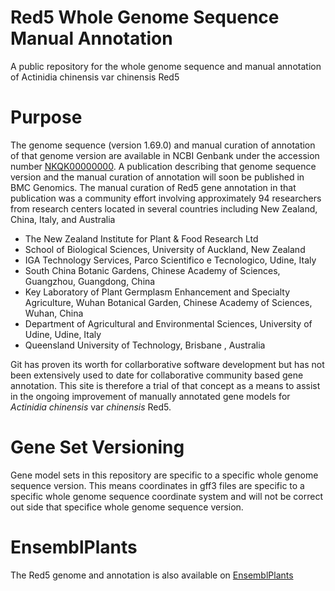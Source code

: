 # Red5 Whole Genome Sequence Manual Annotation

A public repository for the whole genome sequence and manual annotation of Actinidia chinensis var chinensis Red5

# Purpose

The genome sequence (version 1.69.0) and manual curation of annotation of that genome version are available in NCBI Genbank under the accession number [NKQK00000000](https://www.ncbi.nlm.nih.gov/nuccore/NKQK00000000). A publication describing that genome sequence version and the manual curation of annotation will soon be published in BMC Genomics. The manual curation of Red5 gene annotation in that publication was a community effort involving approximately 94 researchers from research centers located in several countries including New Zealand, China, Italy, and Australia

- The New Zealand Institute for Plant & Food Research Ltd
- School of Biological Sciences, University of Auckland, New Zealand
- IGA Technology Services, Parco Scientifico e Tecnologico, Udine, Italy
- South China Botanic Gardens, Chinese Academy of Sciences, Guangzhou, Guangdong, China
- Key Laboratory of Plant Germplasm Enhancement and Specialty Agriculture, Wuhan Botanical Garden, Chinese Academy of Sciences, Wuhan, China
- Department of Agricultural and Environmental Sciences, University of Udine, Udine, Italy
- Queensland University of Technology, Brisbane , Australia

Git has proven its worth for collarborative software development but has not been extensively used to date for collaborative community based gene annotation. This site is therefore a trial of that concept as a means to assist in the ongoing improvement of manually annotated gene models for *Actinidia chinensis* var *chinensis* Red5. 

# Gene Set Versioning

Gene model sets in this repository are specific to a specific whole genome sequence version. This means coordinates in gff3 files are specific to a specific whole genome sequence coordinate system and will not be correct out side that specifice whole genome sequence version.

# EnsemblPlants

The Red5 genome and annotation is also available on [EnsemblPlants](http://plants.ensembl.org/Actinidia_chinensis/Info/Index)
